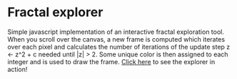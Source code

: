 # Fractal explorer

Simple javascript implementation of an interactive fractal exploration tool.
When you scroll over the canvas, a new frame is computed which iterates over each pixel and calculates the number of iterations of the update step z <- z^2 + c needed until |z| > 2.
Some unique color is then assigned to each integer and is used to draw the frame.
[Click here](https://ecotner.github.io/visualizations/fractals/single-thread/) to see the explorer in action!
